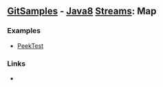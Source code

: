 ## [GitSamples](/../../tree/master) - [Java8](/../../tree/java-8) [Streams](/../../tree/java-8/test/samples/stream/stream): Map

### Examples
* [PeekTest](PeekTest.java)

### Links
* 